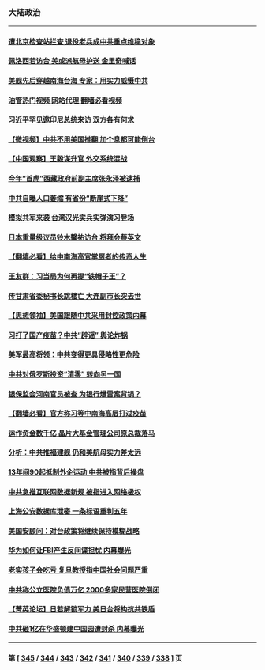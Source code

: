 ### 大陆政治
---
#### [遭北京检查站拦查 退役老兵成中共重点维稳对象](../../pages/ncid277/n13788855.md?07260445) 
#### [佩洛西若访台 美或派航母护送 金里奇喊话](../../pages/ncid277/n13788861.md?07260445) 
#### [美舰先后穿越南海台海 专家：用实力威慑中共](../../pages/ncid277/n13788800.md?07260445) 
#### [油管热门视频 网站代理 翻墙必看视频](http://209.222.30.114:81/youtube.html?07260445)
#### [习近平罕见邀印尼总统来访 双方各有何求](../../pages/ncid277/n13788818.md?07260445) 
#### [【微视频】中共不用美国推翻 加个息都可能倒台](../../pages/ncid277/n13788822.md?07260445) 
#### [【中国观察】王毅谋升官 外交系统混战](../../pages/ncid277/n13788737.md?07260445) 
#### [今年“首虎”西藏政府前副主席张永泽被逮捕](../../pages/ncid277/n13788610.md?07260445) 
#### [中共自曝人口萎缩 有省份“断崖式下降”](../../pages/ncid277/n13788597.md?07260445) 
#### [模拟共军来袭 台湾汉光实兵实弹演习登场](../../pages/ncid277/n13788316.md?07260445) 
#### [日本重量级议员铃木馨祐访台 将拜会蔡英文](../../pages/ncid277/n13788531.md?07260445) 
#### [【翻墙必看】给中南海高官掌厨者的传奇人生](../../pages/ncid277/n13788328.md?07260445) 
#### [王友群：习当局为何再提“铁帽子王”？](../../pages/ncid277/n13788244.md?07260445) 
#### [传甘肃省委秘书长跳楼亡 大连副市长突去世](../../pages/ncid277/n13788331.md?07260445) 
#### [【思想领袖】美国跟随中共采用封控政策内幕](../../pages/ncid277/n13773433.md?07260445) 
#### [习打了国产疫苗？中共“辟谣” 舆论炸锅](../../pages/ncid277/n13788211.md?07260445) 
#### [美军最高将领：中共变得更具侵略性更危险](../../pages/ncid277/n13788128.md?07260445) 
#### [中共对俄罗斯投资“清零” 转向另一国](../../pages/ncid277/n13788094.md?07260445) 
#### [银保监会河南官员被查 为银行爆雷案背锅？](../../pages/ncid277/n13788007.md?07260445) 
#### [【翻墙必看】官方称习等中南海高层打过疫苗](../../pages/ncid277/n13787937.md?07260445) 
#### [运作资金数千亿 晶片大基金管理公司原总裁落马](../../pages/ncid277/n13787974.md?07260445) 
#### [分析：中共推福建舰 仍和美航母实力差太远](../../pages/ncid277/n13784118.md?07260445) 
#### [13年间90起抵制外企运动 中共被指背后操盘](../../pages/ncid277/n13787942.md?07260445) 
#### [中共急推互联网数据新规 被指进入网络极权](../../pages/ncid277/n13787870.md?07260445) 
#### [上海公安数据库泄密 一条标语重判五年](../../pages/ncid277/n13787387.md?07260445) 
#### [美国安顾问：对台政策将继续保持模糊战略](../../pages/ncid277/n13787883.md?07260445) 
#### [华为如何让FBI产生反间谍担忧 内幕爆光](../../pages/ncid277/n13787864.md?07260445) 
#### [老实孩子会吃亏 复旦教授指中国社会问题严重](../../pages/ncid277/n13787879.md?07260445) 
#### [中共称公立医院负债万亿 2000多家民营医院倒闭](../../pages/ncid277/n13787863.md?07260445) 
#### [【菁英论坛】日若解锁军力 美日台将构抗共铁盾](../../pages/ncid277/n13787855.md?07260445) 
#### [中共砸1亿在华盛顿建中国园遭封杀 内幕曝光](../../pages/ncid277/n13787792.md?07260445) 

---
#### 第 [ [345](./345.md?07260445) / [344](./344.md?07260445) / [343](./343.md?07260445) / [342](./342.md?07260445) / [341](./341.md?07260445) / [340](./340.md?07260445) / [339](./339.md?07260445) / [338](./338.md?07260445) ] 页
